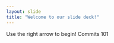 ```yaml
---
layout: slide
title: "Welcome to our slide deck!"
---
```


Use the right arrow to begin!
 Commits 101
